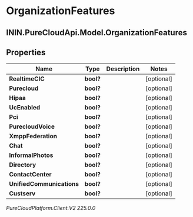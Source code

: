 # OrganizationFeatures

## ININ.PureCloudApi.Model.OrganizationFeatures

## Properties

|Name | Type | Description | Notes|
|------------ | ------------- | ------------- | -------------|
| **RealtimeCIC** | **bool?** |  | [optional] |
| **Purecloud** | **bool?** |  | [optional] |
| **Hipaa** | **bool?** |  | [optional] |
| **UcEnabled** | **bool?** |  | [optional] |
| **Pci** | **bool?** |  | [optional] |
| **PurecloudVoice** | **bool?** |  | [optional] |
| **XmppFederation** | **bool?** |  | [optional] |
| **Chat** | **bool?** |  | [optional] |
| **InformalPhotos** | **bool?** |  | [optional] |
| **Directory** | **bool?** |  | [optional] |
| **ContactCenter** | **bool?** |  | [optional] |
| **UnifiedCommunications** | **bool?** |  | [optional] |
| **Custserv** | **bool?** |  | [optional] |



_PureCloudPlatform.Client.V2 225.0.0_
